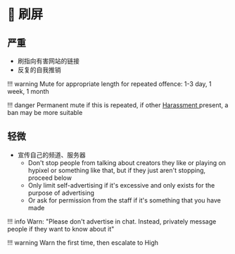 # 📣 刷屏

## **严重**

- 刷指向有害网站的链接
- 反复的自我推销

!!! warning Mute for appropriate length for repeated offence: 1-3 day, 1 week, 1
month

!!! danger Permanent mute if this is repeated, if other [Harassment
](excessivepvp.md)present, a ban may be more suitable

## **轻微**

- 宣传自己的频道、服务器
  - Don't stop people from talking about creators they like or playing on
    hypixel or something like that, but if they just aren't stopping, proceed
    below
  - Only limit self-advertising if it's excessive and only exists for the
    purpose of advertising
  - Or ask for permission from the staff if it's something that you have made

!!! info Warn: "Please don't advertise in chat. Instead, privately message
people if they want to know about it"

!!! warning Warn the first time, then escalate to High
